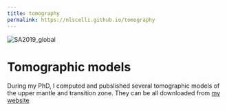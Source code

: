 ```yaml
---
title: tomography
permalink: https://nlscelli.github.io/tomography
---
```

![SA2019_global](SA2019_global.png)
# Tomographic models
During my PhD, I computed and pubslished several tomographic models of the upper mantle and transition zone. They can be all downloaded from [my website](https://nlscelli.wixsite.com/ncseismology/models)
